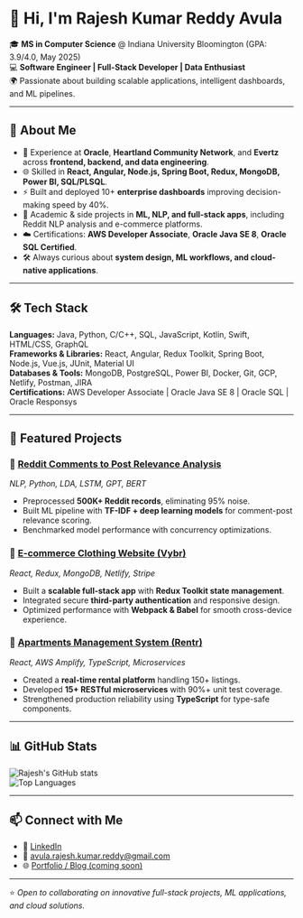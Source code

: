 # 👋 Hi, I'm Rajesh Kumar Reddy Avula

🎓 **MS in Computer Science** @ Indiana University Bloomington (GPA: 3.9/4.0, May 2025)  
💻 **Software Engineer | Full-Stack Developer | Data Enthusiast**  
🌍 Passionate about building scalable applications, intelligent dashboards, and ML pipelines.

---

## 🚀 About Me

- 💼 Experience at **Oracle**, **Heartland Community Network**, and **Evertz** across **frontend, backend, and data engineering**.  
- 🌐 Skilled in **React, Angular, Node.js, Spring Boot, Redux, MongoDB, Power BI, SQL/PLSQL**.  
- ⚡ Built and deployed 10+ **enterprise dashboards** improving decision-making speed by 40%.  
- 🔬 Academic & side projects in **ML, NLP, and full-stack apps**, including Reddit NLP analysis and e-commerce platforms.  
- ☁️ Certifications: **AWS Developer Associate**, **Oracle Java SE 8**, **Oracle SQL Certified**.  
- 🛠️ Always curious about **system design, ML workflows, and cloud-native applications**.

---

## 🛠️ Tech Stack

**Languages:** Java, Python, C/C++, SQL, JavaScript, Kotlin, Swift, HTML/CSS, GraphQL  
**Frameworks & Libraries:** React, Angular, Redux Toolkit, Spring Boot, Node.js, Vue.js, JUnit, Material UI  
**Databases & Tools:** MongoDB, PostgreSQL, Power BI, Docker, Git, GCP, Netlify, Postman, JIRA  
**Certifications:** AWS Developer Associate | Oracle Java SE 8 | Oracle SQL | Oracle Responsys

---

## 📌 Featured Projects

### 🔹 [Reddit Comments to Post Relevance Analysis](#)
*NLP, Python, LDA, LSTM, GPT, BERT*  
- Preprocessed **500K+ Reddit records**, eliminating 95% noise.  
- Built ML pipeline with **TF-IDF + deep learning models** for comment-post relevance scoring.  
- Benchmarked model performance with concurrency optimizations.

### 🔹 [E-commerce Clothing Website (Vybr)](#)
*React, Redux, MongoDB, Netlify, Stripe*  
- Built a **scalable full-stack app** with **Redux Toolkit state management**.  
- Integrated secure **third-party authentication** and responsive design.  
- Optimized performance with **Webpack & Babel** for smooth cross-device experience.

### 🔹 [Apartments Management System (Rentr)](#)
*React, AWS Amplify, TypeScript, Microservices*  
- Created a **real-time rental platform** handling 150+ listings.  
- Developed **15+ RESTful microservices** with 90%+ unit test coverage.  
- Strengthened production reliability using **TypeScript** for type-safe components.

---

## 📊 GitHub Stats

![Rajesh's GitHub stats](https://github-readme-stats.vercel.app/api?username=Rajesh112k&show_icons=true&theme=radical)  
![Top Languages](https://github-readme-stats.vercel.app/api/top-langs/?username=Rajesh112k&layout=compact&theme=radical)

---

## 📫 Connect with Me

- 💼 [LinkedIn](https://www.linkedin.com/in/rajeshkumar112k)  
- 📧 avula.rajesh.kumar.reddy@gmail.com  
- 🌐 [Portfolio / Blog (coming soon)](#)

---
⭐️ *Open to collaborating on innovative full-stack projects, ML applications, and cloud solutions.*
